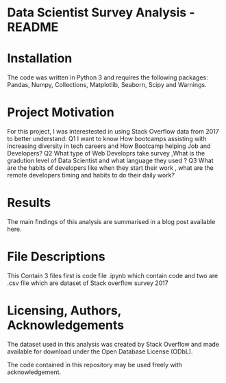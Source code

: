 # Data Scientist Survey Analysis - README
# Installation
  The code was written in Python 3 and requires the following packages: Pandas, Numpy, Collections, Matplotlib, Seaborn, Scipy and  Warnings.

# Project Motivation
  For this project, I was interestested in using Stack Overflow data from 2017 to better understand:
     Q1 I want to know How bootcamps assisting with increasing diversity in tech careers and How Bootcamp helping Job and Developers?
     Q2 What type of Web Developrs take survey ,What is the gradution level of Data Scientist and what language they used ?
     Q3 What are the habits of developers like when they start their work , what are the remote developers timing and habits to do their    daily work? 
# Results
  The main findings of this analysis are summarised in a blog post available here.

# File Descriptions
  This Contain 3 files first is code file .ipynb which contain code and two are .csv file which are dataset of Stack overflow  survey 2017
# Licensing, Authors, Acknowledgements
  The dataset used in this analysis was created by Stack Overflow and made available for download under the Open Database License (ODbL).

  The code contained in this repository may be used freely with acknowledgement.
